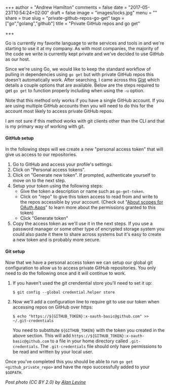 +++
author = "Andrew Hamilton"
comments = false
date = "2017-05-23T10:54:24+02:00"
draft = false
image = "images/locks.jpg"
menu = ""
share = true
slug = "private-github-repos-go-get"
tags = ["go","golang","github"]
title = "Private GitHub repos and go get"

+++

Go is currently my favorite language to write services and tools in and we're starting to use it at my company. As with most companies, the majority of the code we write is currently kept private and we've decided to use GitHub as our host.

Since we're using Go, we would like to keep the standard workflow of pulling in dependencies using `go get` but with private GitHub repos this doesn't automatically work. After searching, I came across this [Gist](https://gist.github.com/shurcooL/6927554) which details a couple options that are available. Below are the steps required to get `go get` to function properly including when using the `-u` option.

Note that this method only works if you have a single GitHub account. If you are using multiple GitHub accounts then you will need to do this for the account most likely to access private GitHub repos.

I am not sure if this method works with git clients other than the CLI and that is my primary way of working with git.

#### GitHub setup
In the following steps will we create a new "personal access token" that will give us access to our repositories.

1. Go to GitHub and access your profile's settings.
1. Click on "Personal access tokens".
1. Click on "Generate new token". If prompted, authenticate yourself to move on to the next step.
1. Setup your token using the following steps:
    * Give the token a description or name such as `go-get-token`. 
    * Click on "repo" to give this token access to read from and write to the repos accessible by your account. (Check out "[About scopes for OAuth Apps](https://developer.github.com/apps/building-integrations/setting-up-and-registering-oauth-apps/about-scopes-for-oauth-apps/)" to learn more about the permissions granted to this token)
    * Click "Generate token"
1. Copy the access token as we'll use it in the next steps. If you use a password manager or some other type of encrypted storage system you could also paste it there to share across systems but it's easy to create a new token and is probably more secure.

#### Git setup
Now that we have a personal access token we can setup our global git configuration to allow us to access private GitHub repositories. You only need to do the following once and it will continue to work.

1. If you haven't used the git crendential store you'll need to set it up:

    ```
    $ git config --global credential.helper store
    ```

1. Now we'll add a configuration line to require git to use our token when accessing repos on GitHub over https:

    ```
    $ echo "https://${GITHUB_TOKEN}:x-oauth-basic@github.com" >> ~/.git-credentials
    ```

    You need to substitute `${GITHUB_TOKEN}` with the token you created in the above section. This will add `https://${GITHUB_TOKEN}:x-oauth-basic@github.com` to a file in your home directory called `.git-credentials`. The `.git-credentials` file should only have permissions to be read and written by your local user.

Once you've completed this you should be able to run `go get <github_private_repo>` and have the repo successfully added to your `$GOPATH`.

*Post photo (CC BY 2.0) by [Alan Levine](https://www.flickr.com/photos/cogdog/16349247587/in/photolist-qUJaH6-9h1Uu8-fnsp8E-kp6GK-28zxWE-b8nFez-7kjrEy-3P59Aa-5pnQVi-yq54w-8d6yWJ-AM9MA-CZBRW-uBhTu-yGbni-ErN4a-byKF2z-33j2f5-dc6QwU-EHcEtg-bZwvsm-2MyHme-e9A1BF-eXCp6S-dNLa5-gCfXUB-U4N5g1-keBeGe-uVVq8L-57xzB3-HSPRud-H5p681-6vSQRb-bxtbQo-a5CyPe-paoFxa-7dNNZf-bLnTb6-rWDZvU-5g8bEN-e9FFz9-oFDjTz-oSTVeh-JJqwGu-oHn2E1-4aBNLa-SnfbV8-GQVr-6JQpfc-kHosNS)*